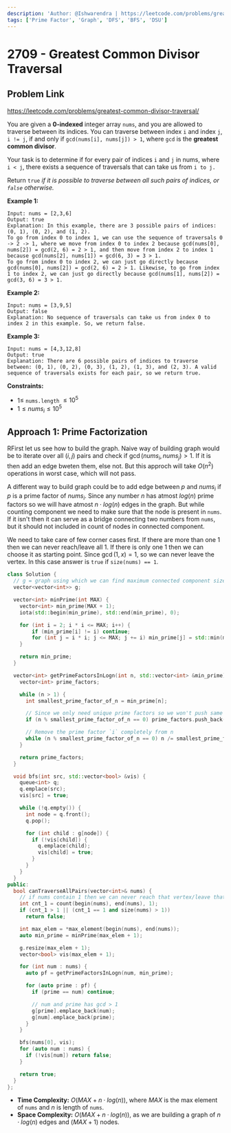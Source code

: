 ```yaml
---
description: 'Author: @Ishwarendra | https://leetcode.com/problems/greatest-common-divisor-traversal/'
tags: ['Prime Factor', 'Graph', 'DFS', 'BFS', 'DSU']
---
```


# 2709 - Greatest Common Divisor Traversal

## Problem Link

https://leetcode.com/problems/greatest-common-divisor-traversal/

You are given a **0-indexed** integer array `nums`, and you are allowed to traverse between its indices. You can traverse between index `i` and index `j`, `i != j`, if and only if `gcd(nums[i], nums[j]) > 1`, where `gcd` is the **greatest common divisor**.

Your task is to determine if for every pair of indices `i` and `j` in nums, where `i < j`, there exists a sequence of traversals that can take us from `i to j.`

Return `true` _if it is possible to traverse between all such pairs of indices, or `false` otherwise._

**Example 1:**

```
Input: nums = [2,3,6]
Output: true
Explanation: In this example, there are 3 possible pairs of indices: (0, 1), (0, 2), and (1, 2).
To go from index 0 to index 1, we can use the sequence of traversals 0 -> 2 -> 1, where we move from index 0 to index 2 because gcd(nums[0], nums[2]) = gcd(2, 6) = 2 > 1, and then move from index 2 to index 1 because gcd(nums[2], nums[1]) = gcd(6, 3) = 3 > 1.
To go from index 0 to index 2, we can just go directly because gcd(nums[0], nums[2]) = gcd(2, 6) = 2 > 1. Likewise, to go from index 1 to index 2, we can just go directly because gcd(nums[1], nums[2]) = gcd(3, 6) = 3 > 1.
```

**Example 2:**

```
Input: nums = [3,9,5]
Output: false
Explanation: No sequence of traversals can take us from index 0 to index 2 in this example. So, we return false.
```

**Example 3:**

```
Input: nums = [4,3,12,8]
Output: true
Explanation: There are 6 possible pairs of indices to traverse between: (0, 1), (0, 2), (0, 3), (1, 2), (1, 3), and (2, 3). A valid sequence of traversals exists for each pair, so we return true.
```

**Constraints:**

- $1 \leq$ `nums.length` $\leq 10^5$
- $1 \leq nums_i \leq 10^5$

## Approach 1: Prime Factorization

RFirst let us see how to build the graph. Naive way of building graph would be to iterate over all $(i, j)$ pairs and check if $\gcd(nums_i, nums_j) > 1$. If it is then add an edge bweten them, else not. But this approch will take $O(n^2)$ operations in worst case, which will not pass.

A different way to build graph could be to add edge between $p$ and $nums_i$ if $p$ is a prime factor of $nums_i$. Since any number $n$ has atmost $log(n)$ prime factors so we will have atmost $n \cdot log(n)$ edges in the graph. But while counting component we need to make sure that the node is present in `nums`. If it isn't then it can serve as a bridge connecting two numbers from `nums`, but it should not included in count of nodes in connected component.

We need to take care of few corner cases first. If there are more than one $1$ then we can never reach/leave all $1$. If there is only one $1$ then we can choose it as starting point. Since $\gcd(1, x) = 1$, so we can never leave the vertex. In this case answer is `true` if `size(nums) == 1`.

<SolutionAuthor name="@Ishwarendra"/>

```cpp
class Solution {
  // g = graph using which we can find maximum connected component size
  vector<vector<int>> g;

  vector<int> minPrime(int MAX) {
    vector<int> min_prime(MAX + 1);
    iota(std::begin(min_prime), std::end(min_prime), 0);

    for (int i = 2; i * i <= MAX; i++) {
        if (min_prime[i] != i) continue;
        for (int j = i * i; j <= MAX; j += i) min_prime[j] = std::min(min_prime[j], i);
    }

    return min_prime;
  }

  vector<int> getPrimeFactorsInLogn(int n, std::vector<int> &min_prime) {
    vector<int> prime_factors;

    while (n > 1) {
      int smallest_prime_factor_of_n = min_prime[n];

      // Since we only need unique prime factors so we won't push same number again and again
      if (n % smallest_prime_factor_of_n == 0) prime_factors.push_back(smallest_prime_factor_of_n);

      // Remove the prime factor `i` completely from n
      while (n % smallest_prime_factor_of_n == 0) n /= smallest_prime_factor_of_n;
    }

    return prime_factors;
  }

  void bfs(int src, std::vector<bool> &vis) {
    queue<int> q;
    q.emplace(src);
    vis[src] = true;

    while (!q.empty()) {
      int node = q.front();
      q.pop();

      for (int child : g[node]) {
        if (!vis[child]) {
          q.emplace(child);
          vis[child] = true;
        }
      }
    }
  }
public:
  bool canTraverseAllPairs(vector<int>& nums) {
    // if nums contain 1 then we can never reach that vertex/leave that vertex.
    int cnt_1 = count(begin(nums), end(nums), 1);
    if (cnt_1 > 1 || (cnt_1 == 1 and size(nums) > 1))
      return false;

    int max_elem = *max_element(begin(nums), end(nums));
    auto min_prime = minPrime(max_elem + 1);

    g.resize(max_elem + 1);
    vector<bool> vis(max_elem + 1);

    for (int num : nums) {
      auto pf = getPrimeFactorsInLogn(num, min_prime);

      for (auto prime : pf) {
        if (prime == num) continue;

        // num and prime has gcd > 1
        g[prime].emplace_back(num);
        g[num].emplace_back(prime);
      }
    }

    bfs(nums[0], vis);
    for (auto num : nums) {
      if (!vis[num]) return false;
    }

    return true;
  }
};
```

- **Time Complexity:** $O(MAX + n \cdot log(n))$, where $MAX$ is the max element of `nums` and $n$ is length of `nums`.
- **Space Complexity:** $O(MAX + n \cdot log(n))$, as we are building a graph of $n \cdot log(n)$ edges and $(MAX + 1)$ nodes.
